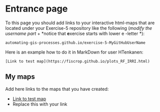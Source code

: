 # Entrance page

To this page you should add links to your interactive html-maps that are located under your Exercise-5 repository like the following (*modify the username part* + *notice that **e**xercise starts with lower e -letter *):

 `automating-gis-processes.github.io/exercise-5-MyGitHubUserName`

Here is an example how to do it in MarkDown for user HTenkanen:

```
[Link to test map](https://fiscrop.github.io/plots_RF_IRRI.html)
```

## My maps

Add here links to the maps that you have created:

 - [Link to test map](https://fiscrop.github.io/plots_RF_IRRI.html)
 - Replace this with your link
